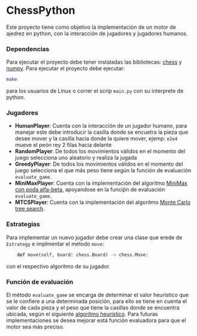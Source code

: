 # ChessPython

Este proyecto tiene como objetivo la implementación de un motor de ajedrez en python, con la interacción de jugadores y jugadores humanos.

### Dependencias

Para ejecutar el proyecto debe tener instaladas las bibliotecas: <a href="https://python-chess.readthedocs.io/en/latest/">chess</a> y <a href="https://numpy.org/">numpy</a>. Para ejecutar el proyecto debe ejecutar:

```bash
make
```
para los usuarios de Linux o correr el scrip `main.py` con su interprete de python.

### Jugadores

- **HumanPlayer**: Cuenta con la interacción de un jugador humano, para manejar este debe introducir la casilla
donde se encuetra la pieza que desee mover y la casilla hacia donde la quiere mover, ejemp: `e2e4` mueve el peón rey 2 filas 
hacia delante
- **RandomPlayer**: De todos los movimientos válidos en el momento del juego selecciona uno aleatorio y realiza la jugada
- **GreedyPlayer**: De todos los movimientos válidos en el momento del juego selecciona el que más peso tiene según la 
función de evaluación `evaluate_game`.
- **MiniMaxPlayer**: Cuenta con la implementación del algoritmo <a href="https://en.wikipedia.org/wiki/Alpha%E2%80%93beta_pruning">MiniMax con poda alfa-beta</a>, apoyandose en la funciṕn
de evaluación `evaluate_game`.
- **MTCSPlayer**: Cuenta con la implementación del algoritmo <a href="https://en.wikipedia.org/wiki/Monte_Carlo_tree_search">Monte Carlo tree search</a>.

### Estrategias

Para implementar un nuevo jugador debe crear una clase que erede de `Estrategy` e implmentar el método `move`:
```python
    def move(self, board: chess.Board) -> chess.Move:
```
con el respectivo algoritmo de su jugador.

### Función de evaluación

El método `evaluate_game` se encarga de determinar el valor heurístico que se le confiere a una determinada posición,
para ello se tiene en cuenta el valor de cada pieza y el peso que tiene la casillas donde se encuentra ubicada, según el
siguiente <a href="https://www.chessprogramming.org/Simplified_Evaluation_Function">algoritmo heurístico</a>. Para futuras implementaciones se desea mejorar está función evaluadora para que el motor sea más
preciso.
